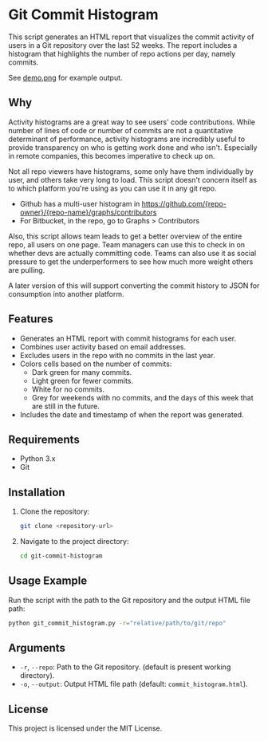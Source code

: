# Git Commit Histogram

This script generates an HTML report that visualizes the commit activity of users in a Git repository over the last 52 weeks. The report includes a histogram that highlights the number of repo actions per day, namely commits.

See [demo.png](https://github.com/goliath-dynamics/git-commit-histogram/blob/main/demo.png) for example output.

## Why

Activity histograms are a great way to see users' code contributions.  While number of lines of code or number of commits are not a quantitative determinant of performance, activity histograms are incredibly useful to provide transparency on who is getting work done and who isn't.  Especially in remote companies, this becomes imperative to check up on.

Not all repo viewers have histograms, some only have them individually by user, and others take very long to load.  This script doesn't concern itself as to which platform you're using as you can use it in any git repo.

* Github has a multi-user histogram in https://github.com/{repo-owner}/{repo-name}/graphs/contributors
* For Bitbucket, in the repo, go to Graphs > Contributors

Also, this script allows team leads to get a better overview of the entire repo, all users on one page.  Team managers can use this to check in on whether devs are actually committing code.  Teams can also use it as social pressure to get the underperformers to see how much more weight others are pulling.

A later version of this will support converting the commit history to JSON for consumption into another platform.

## Features

- Generates an HTML report with commit histograms for each user.
- Combines user activity based on email addresses.
- Excludes users in the repo with no commits in the last year.
- Colors cells based on the number of commits:
  - Dark green for many commits.
  - Light green for fewer commits.
  - White for no commits.
  - Grey for weekends with no commits, and the days of this week that are still in the future.
- Includes the date and timestamp of when the report was generated.

## Requirements

- Python 3.x
- Git

## Installation

1. Clone the repository:
    ```sh
    git clone <repository-url>
    ```
2. Navigate to the project directory:
    ```sh
    cd git-commit-histogram
    ```

## Usage Example

Run the script with the path to the Git repository and the output HTML file path:

```sh
python git_commit_histogram.py -r="relative/path/to/git/repo"
```

## Arguments

- `-r`, `--repo`: Path to the Git repository. (default is present working directory).
- `-o`, `--output`: Output HTML file path (default: `commit_histogram.html`).

## License

This project is licensed under the MIT License.
